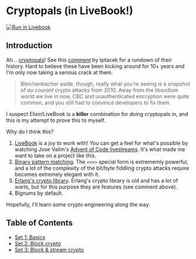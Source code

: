# Cryptopals (in LiveBook!)

[![Run in Livebook](https://livebook.dev/badge/v1/blue.svg)](https://livebook.dev/run?url=https%3A%2F%2Fgithub.com%2Fmveytsman%2Fcryptopals%2Fblob%2Fmain%2Findex.livemd)


## Introduction

Ah... [cryptopals](https://cryptopals.com/)! See this [comment](https://news.ycombinator.com/item?id=23392365) by tptacek for a rundown of their history. Hard to believe these have been kicking around for 10+ years and I'm only now taking a serious crack at them.

> Bleichenbacher aside, though, really what you're seeing is a snapshot of *au courant* crypto attacks from 2010. Away from the libsodium world we live in now, CBC and unauthenticated encryption were quite common, and you still had to convince developers to fix them.

I suspect Elixir/LiveBook is a **killer** combination for doing cryptopals in, and this is my attempt to prove this to myself.

Why do I think this?

1. [LiveBook](https://livebook.dev/) is a joy to work with! You can get a feel for what's possible by watching Jose Valim's [Advent of Code livestreams](https://www.twitch.tv/josevalim/videos). It's what made me want to take on a project like this.
2. [Binary pattern matching](https://hexdocs.pm/elixir/1.13/Kernel.SpecialForms.html#%3C%3C%3E%3E/1). The `<<>>` special form is extrememly powerful, and a lot of the complexity of the bit/byte fiddling crypto attacks require becomes extremely elegant with it.
3. [Erlang's crypto library](https://www.erlang.org/doc/man/crypto.html). Erlang's crypto library is old and has a lot of warts, but for this purpose they are features (see comment above).
4. Bignums by default.

Hopefully, I'll learn some crypto engineering along the way.

## Table of Contents

* [Set 1: Basics](./set1.livemd)
* [Set 2: Block crypto](./set2.livemd)
* [Set 3: Block & stream crypto](./set3.livemd)
